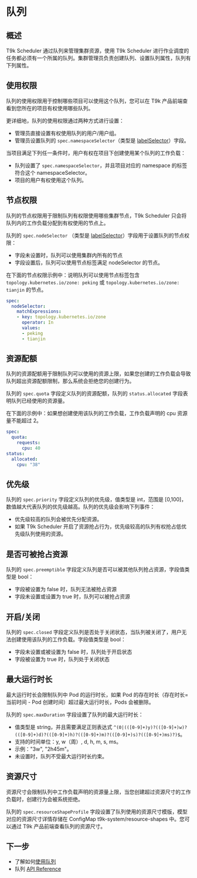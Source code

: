 # 队列

## 概述

T9k Scheduler 通过队列来管理集群资源，使用 T9k Scheduler 进行作业调度的任务都必须有一个所属的队列。集群管理员负责创建队列、设置队列属性，队列有下列属性。

## 使用权限

队列的使用权限用于控制哪些项目可以使用这个队列，您可以在 T9k 产品前端查看到您所在的项目有权使用哪些队列。

更详细地，队列的使用权限通过两种方式进行设置：

* 管理员直接设置有权使用队列的用户/用户组。
* 管理员设置队列的 `spec.namespaceSelector`（类型是 [labelSelector](https://github.com/kubernetes/apimachinery/blob/v0.29.0/pkg/apis/meta/v1/types.go#L1213)）字段。

当项目满足下列任一条件时，用户有权在项目下创建使用某个队列的工作负载：

* 队列设置了 `spec.namespaceSelector`，并且项目对应的 namespace 的标签符合这个 namespaceSelector。
* 项目的用户有权使用这个队列。

## 节点权限

队列的节点权限用于限制队列有权限使用哪些集群节点，T9k Scheduler 只会将队列内的工作负载分配到有权使用的节点上。

队列的 `spec.nodeSelector` （类型是 [labelSelector](https://github.com/kubernetes/apimachinery/blob/v0.29.0/pkg/apis/meta/v1/types.go#L1213)）字段用于设置队列的节点权限：
* 字段未设置时，队列可以使用集群内所有的节点
* 字段设置后，队列可以使用节点标签满足 nodeSelector 的节点。

在下面的节点权限示例中：说明队列可以使用节点标签包含 `topology.kubernetes.io/zone: peking` 或 `topology.kubernetes.io/zone: tianjin` 的节点。
```yaml
spec:
  nodeSelector:
    matchExpressions:
    - key: topology.kubernetes.io/zone
      operator: In
      values:
      - peking
      - tianjin
```

## 资源配额

队列的资源配额用于限制队列可以使用的资源上限，如果您创建的工作负载会导致队列超出资源配额限制，那么系统会拒绝您的创建行为。

队列的 `spec.quota` 字段定义队列的资源配额，队列的 `status.allocated` 字段表明队列已经使用的资源量。

在下面的示例中：如果想创建使用该队列的工作负载，工作负载声明的 cpu 资源量不能超过 2。
```yaml
spec:
  quota:
    requests:
      cpu: 40
status:
  allocated:
    cpu: "38"
```


## 优先级

队列的 `spec.priority` 字段定义队列的优先级，值类型是 int，范围是 [0,100]，数值越大代表队列的优先级越高。队列的优先级会影响下列事件：

* 优先级较高的队列会被优先分配资源。
* 如果 T9k Scheduler 开启了资源抢占行为，优先级较高的队列有权抢占低优先级队列使用的资源。

## 是否可被抢占资源

队列的 `spec.preemptible` 字段定义队列是否可以被其他队列抢占资源，字段值类型是 bool：
* 字段被设置为 false 时，队列无法被抢占资源
* 字段未设置或设置为 true 时，队列可以被抢占资源

## 开启/关闭

队列的 `spec.closed` 字段定义队列是否处于关闭状态，当队列被关闭了，用户无法创建使用该队列的工作负载。字段值类型是 bool：
* 字段未设置或被设置为 false 时，队列处于开启状态
* 字段被设置为 true 时，队列处于关闭状态

## 最大运行时长

最大运行时长会限制队列中 Pod 的运行时长，如果 Pod 的存在时长（存在时长=当前时间 - Pod 创建时间）超过最大运行时长，Pods 会被删除。

队列的 `spec.maxDuration` 字段设置了队列的最大运行时长：

* 值类型是 string，并且需要满足正则表达式 `^(0|(([0-9]+)y)?(([0-9]+)w)?(([0-9]+)d)?(([0-9]+)h)?(([0-9]+)m)?(([0-9]+)s)?(([0-9]+)ms)?)$`。
* 支持的时间单位：y, w（周）, d, h, m, s, ms。
* 示例："3w",  "2h45m"。
* 未设置时，队列不受最大运行时长约束。

## 资源尺寸

资源尺寸会限制队列中工作负载声明的资源量上限，当您创建超过资源尺寸的工作负载时，创建行为会被系统拒绝。

队列的 `spec.resourceShapeProfile` 字段设置了队列使用的资源尺寸模版，模型对应的资源尺寸详情存储在 ConfigMap t9k-system/resource-shapes 中。您可以通过 T9k 产品前端查看队列的资源尺寸。

## 下一步

* 了解如何[使用队列](../../tasks/use-queue.md)
* 队列 [API Reference](../../references/api-reference/scheduler.md#queue)
